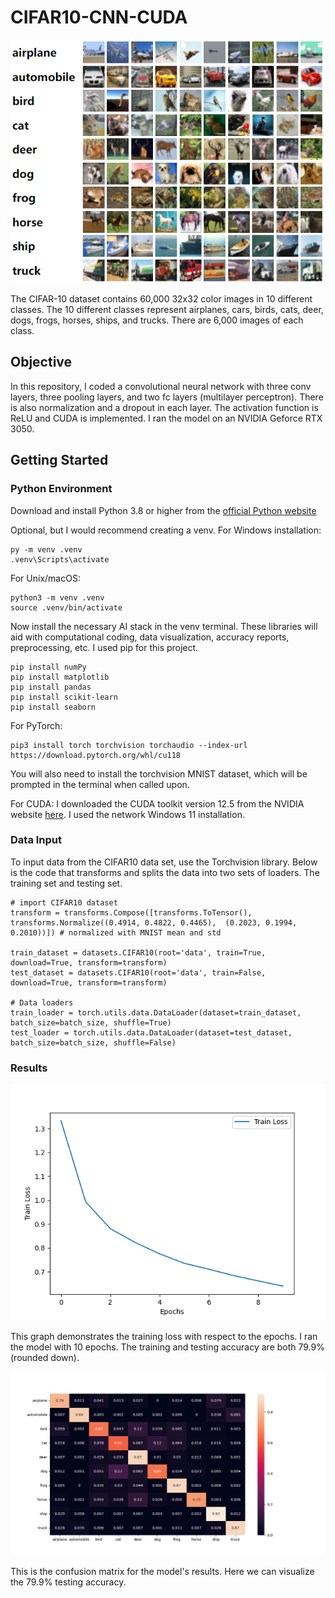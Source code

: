 # CIFAR10-CNN-CUDA
![[cifar10]](assets/cifar10.png)

The CIFAR-10 dataset contains 60,000 32x32 color images in 10 different classes. The 10 different classes represent airplanes, cars, birds, cats, deer, dogs, frogs, horses, ships, and trucks. There are 6,000 images of each class.

## Objective

In this repository, I coded a convolutional neural network with three conv layers, three pooling layers, and two fc layers (multilayer perceptron). There is also normalization and a dropout in each layer. The activation function is ReLU and CUDA is implemented. I ran the model on an NVIDIA Geforce RTX 3050.

## Getting Started
### Python Environment
Download and install Python 3.8 or higher from the [official Python website](https://www.python.org/downloads/)

Optional, but I would recommend creating a venv. For Windows installation:
```
py -m venv .venv
.venv\Scripts\activate
```
For Unix/macOS:
```
python3 -m venv .venv
source .venv/bin/activate
```

Now install the necessary AI stack in the venv terminal. These libraries will aid with computational coding, data visualization, accuracy reports, preprocessing, etc. I used pip for this project.
```
pip install numPy
pip install matplotlib
pip install pandas
pip install scikit-learn
pip install seaborn
```

For PyTorch:
```
pip3 install torch torchvision torchaudio --index-url https://download.pytorch.org/whl/cu118
```

You will also need to install the torchvision MNIST dataset, which will be prompted in the terminal when called upon.

For CUDA: I downloaded the CUDA toolkit version 12.5 from the NVIDIA website [here](https://developer.nvidia.com/cuda-downloads). I used the network Windows 11 installation.

### Data Input
To input data from the CIFAR10 data set, use the Torchvision library. Below is the code that transforms and splits the data into two sets of loaders. The training set and testing set.

```
# import CIFAR10 dataset
transform = transforms.Compose([transforms.ToTensor(), transforms.Normalize((0.4914, 0.4822, 0.4465),  (0.2023, 0.1994, 0.2010))]) # normalized with MNIST mean and std

train_dataset = datasets.CIFAR10(root='data', train=True, download=True, transform=transform)
test_dataset = datasets.CIFAR10(root='data', train=False, download=True, transform=transform)

# Data loaders
train_loader = torch.utils.data.DataLoader(dataset=train_dataset, batch_size=batch_size, shuffle=True)
test_loader = torch.utils.data.DataLoader(dataset=test_dataset, batch_size=batch_size, shuffle=False)
```

### Results
![[loss]](assets/loss.png)

This graph demonstrates the training loss with respect to the epochs. 
I ran the model with 10 epochs. The training and testing accuracy are both 79.9% (rounded down).

![[matrix]](assets/matrix.png)

This is the confusion matrix for the model's results. Here we can visualize the 79.9% testing accuracy.
